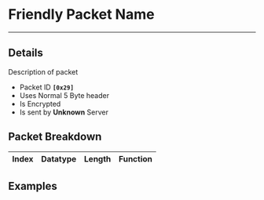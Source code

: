 # Friendly Packet Name #

---


## Details ##

Description of packet
  * Packet ID **`[0x29]`**
  * Uses Normal 5 Byte header
  * Is Encrypted
  * Is sent by **Unknown** Server

## Packet Breakdown ##
| Index | Datatype | Length | Function |
|:------|:---------|:-------|:---------|

## Examples ##
